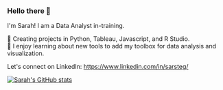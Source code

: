 ### Hello there 👋

I'm Sarah! I am a Data Analyst in-training. 

🌱 Creating projects in Python, Tableau, Javascript, and R Studio.<br>
📖 I enjoy learning about new tools to add my toolbox for data analysis and visualization. <br>

Let's connect on LinkedIn: https://www.linkedin.com/in/sarsteg/

[![Sarah's GitHub stats](https://github-readme-stats.vercel.app/api/top-langs/?username=sarsteg)](https://github.com/sarsteg/github-readme-stats&count_private=true&show_icons=true&theme=radical)
